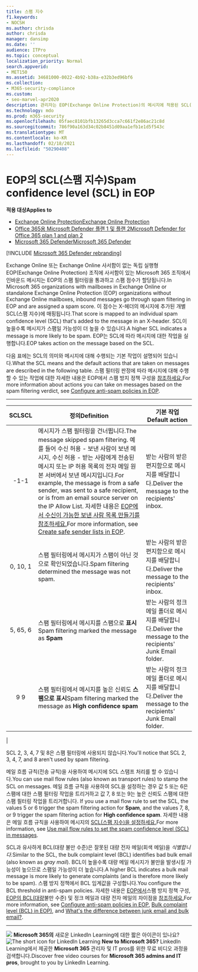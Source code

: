```yaml
---
title: 스팸 지수
f1.keywords:
- NOCSH
ms.author: chrisda
author: chrisda
manager: dansimp
ms.date: ''
audience: ITPro
ms.topic: conceptual
localization_priority: Normal
search.appverid:
- MET150
ms.assetid: 34681000-0022-4b92-b38a-e32b3ed96bf6
ms.collection:
- M365-security-compliance
ms.custom:
- seo-marvel-apr2020
description: 관리자는 EOP(Exchange Online Protection)의 메시지에 적용된 SCL(스팸 지수)에 대해 학습할 수 있습니다.
ms.technology: mdo
ms.prod: m365-security
ms.openlocfilehash: 05faec8101bfb13265d3cca7c661f2e86ac21c8d
ms.sourcegitcommit: 786f90a163d34c02b8451d09aa1efb1e1d5f543c
ms.translationtype: MT
ms.contentlocale: ko-KR
ms.lasthandoff: 02/18/2021
ms.locfileid: "50290408"
---
```

# <a name="spam-confidence-level-scl-in-eop"></a><span data-ttu-id="4a206-103">EOP의 SCL(스팸 지수)</span><span class="sxs-lookup"><span data-stu-id="4a206-103">Spam confidence level (SCL) in EOP</span></span>

<span data-ttu-id="4a206-104">**적용 대상**</span><span class="sxs-lookup"><span data-stu-id="4a206-104">**Applies to**</span></span>
- [<span data-ttu-id="4a206-105">Exchange Online Protection</span><span class="sxs-lookup"><span data-stu-id="4a206-105">Exchange Online Protection</span></span>](exchange-online-protection-overview.md)
- [<span data-ttu-id="4a206-106">Office 365용 Microsoft Defender 플랜 1 및 플랜 2</span><span class="sxs-lookup"><span data-stu-id="4a206-106">Microsoft Defender for Office 365 plan 1 and plan 2</span></span>](office-365-atp.md)
- [<span data-ttu-id="4a206-107">Microsoft 365 Defender</span><span class="sxs-lookup"><span data-stu-id="4a206-107">Microsoft 365 Defender</span></span>](../mtp/microsoft-threat-protection.md)

[!INCLUDE [Microsoft 365 Defender rebranding](../includes/microsoft-defender-for-office.md)]

<span data-ttu-id="4a206-108">Exchange Online 또는 Exchange Online 사서함이 없는 독립 실행형 EOP(Exchange Online Protection) 조직에 사서함이 있는 Microsoft 365 조직에서 인바운드 메시지는 EOP의 스팸 필터링을 통과하고 스팸 점수가 할당됩니다.</span><span class="sxs-lookup"><span data-stu-id="4a206-108">In Microsoft 365 organizations with mailboxes in Exchange Online or standalone Exchange Online Protection (EOP) organizations without Exchange Online mailboxes, inbound messages go through spam filtering in EOP and are assigned a spam score.</span></span> <span data-ttu-id="4a206-109">이 점수는 X-헤더의 메시지에 추가된 개별 SCL(스팸 지수)에 매핑됩니다.</span><span class="sxs-lookup"><span data-stu-id="4a206-109">That score is mapped to an individual spam confidence level (SCL) that's added to the message in an X-header.</span></span> <span data-ttu-id="4a206-110">SCL이 높을수록 메시지가 스팸일 가능성이 더 높을 수 있습니다.</span><span class="sxs-lookup"><span data-stu-id="4a206-110">A higher SCL indicates a message is more likely to be spam.</span></span> <span data-ttu-id="4a206-111">EOP는 SCL에 따라 메시지에 대한 작업을 실행합니다.</span><span class="sxs-lookup"><span data-stu-id="4a206-111">EOP takes action on the message based on the SCL.</span></span>

<span data-ttu-id="4a206-112">다음 표에는 SCL의 의미와 메시지에 대해 수행되는 기본 작업이 설명되어 있습니다.</span><span class="sxs-lookup"><span data-stu-id="4a206-112">What the SCL means and the default actions that are taken on messages are described in the following table.</span></span> <span data-ttu-id="4a206-113">스팸 필터링 판정에 따라 메시지에 대해 수행할 수 있는 작업에 대한 자세한 내용은 EOP에서 스팸 방지 정책 구성을 [참조하세요.](configure-your-spam-filter-policies.md)</span><span class="sxs-lookup"><span data-stu-id="4a206-113">For more information about actions you can take on messages based on the spam filtering verdict, see [Configure anti-spam policies in EOP](configure-your-spam-filter-policies.md).</span></span>

****

|<span data-ttu-id="4a206-114">SCL</span><span class="sxs-lookup"><span data-stu-id="4a206-114">SCL</span></span>|<span data-ttu-id="4a206-115">정의</span><span class="sxs-lookup"><span data-stu-id="4a206-115">Definition</span></span>|<span data-ttu-id="4a206-116">기본 작업</span><span class="sxs-lookup"><span data-stu-id="4a206-116">Default action</span></span>|
|:---:|---|---|
|<span data-ttu-id="4a206-117">-1</span><span class="sxs-lookup"><span data-stu-id="4a206-117">-1</span></span>|<span data-ttu-id="4a206-118">메시지가 스팸 필터링을 건너뜁니다.</span><span class="sxs-lookup"><span data-stu-id="4a206-118">The message skipped spam filtering.</span></span> <span data-ttu-id="4a206-119">예를 들어 수신 허용 - 보낸 사람이 보낸 메시지, 수신 허용 - 받는 사람에게 전송된 메시지 또는 IP 허용 목록의 전자 메일 원본 서버에서 보낸 메시지입니다.</span><span class="sxs-lookup"><span data-stu-id="4a206-119">For example, the message is from a safe sender, was sent to a safe recipient, or is from an email source server on the IP Allow List.</span></span> <span data-ttu-id="4a206-120">자세한 내용은 [EOP에서 수신이 가능한 보낸 사람 목록 만들기를 참조하세요.](create-safe-sender-lists-in-office-365.md)</span><span class="sxs-lookup"><span data-stu-id="4a206-120">For more information, see [Create safe sender lists in EOP](create-safe-sender-lists-in-office-365.md).</span></span>|<span data-ttu-id="4a206-121">받는 사람의 받은 편지함으로 메시지를 배달합니다.</span><span class="sxs-lookup"><span data-stu-id="4a206-121">Deliver the message to the recipients' inbox.</span></span>|
|<span data-ttu-id="4a206-122">0, 1</span><span class="sxs-lookup"><span data-stu-id="4a206-122">0, 1</span></span>|<span data-ttu-id="4a206-123">스팸 필터링에서 메시지가 스팸이 아닌 것으로 확인되었습니다.</span><span class="sxs-lookup"><span data-stu-id="4a206-123">Spam filtering determined the message was not spam.</span></span>|<span data-ttu-id="4a206-124">받는 사람의 받은 편지함으로 메시지를 배달합니다.</span><span class="sxs-lookup"><span data-stu-id="4a206-124">Deliver the message to the recipients' inbox.</span></span>|
|<span data-ttu-id="4a206-125">5, 6</span><span class="sxs-lookup"><span data-stu-id="4a206-125">5, 6</span></span>|<span data-ttu-id="4a206-126">스팸 필터링에서 메시지를 스팸으로 **표시**</span><span class="sxs-lookup"><span data-stu-id="4a206-126">Spam filtering marked the message as **Spam**</span></span>|<span data-ttu-id="4a206-127">받는 사람의 정크 메일 폴더로 메시지를 배달합니다.</span><span class="sxs-lookup"><span data-stu-id="4a206-127">Deliver the message to the recipients' Junk Email folder.</span></span>|
|<span data-ttu-id="4a206-128">9 </span><span class="sxs-lookup"><span data-stu-id="4a206-128">9</span></span>|<span data-ttu-id="4a206-129">스팸 필터링에서 메시지를 높은 신뢰도 **스팸으로 표시**</span><span class="sxs-lookup"><span data-stu-id="4a206-129">Spam filtering marked the message as **High confidence spam**</span></span>|<span data-ttu-id="4a206-130">받는 사람의 정크 메일 폴더로 메시지를 배달합니다.</span><span class="sxs-lookup"><span data-stu-id="4a206-130">Deliver the message to the recipients' Junk Email folder.</span></span>|
|

<span data-ttu-id="4a206-131">SCL 2, 3, 4, 7 및 8은 스팸 필터링에 사용되지 않습니다.</span><span class="sxs-lookup"><span data-stu-id="4a206-131">You'll notice that SCL 2, 3, 4, 7, and 8 aren't used by spam filtering.</span></span>

<span data-ttu-id="4a206-132">메일 흐름 규칙(전송 규칙)을 사용하여 메시지에 SCL 스탬프 처리를 할 수 있습니다.</span><span class="sxs-lookup"><span data-stu-id="4a206-132">You can use mail flow rules (also known as transport rules) to stamp the SCL on messages.</span></span> <span data-ttu-id="4a206-133">메일 흐름 규칙을 사용하여 SCL을 설정하는 경우 값 5 또는 6은 스팸에 대한 스팸 필터링 작업을 트리거하고 값 7, 8 또는 9는 높은 신뢰도 스팸에 대한 스팸 필터링 작업을 트리거합니다. </span><span class="sxs-lookup"><span data-stu-id="4a206-133">If you use a mail flow rule to set the SCL, the values 5 or 6 trigger the spam filtering action for **Spam**, and the values 7, 8, or 9 trigger the spam filtering action for **High confidence spam**.</span></span> <span data-ttu-id="4a206-134">자세한 내용은 메일 흐름 규칙을 사용하여 메시지의 [SCL(스팸 지수)을 설정하세요.](use-mail-flow-rules-to-set-the-spam-confidence-level-scl-in-messages.md)</span><span class="sxs-lookup"><span data-stu-id="4a206-134">For more information, see [Use mail flow rules to set the spam confidence level (SCL) in messages](use-mail-flow-rules-to-set-the-spam-confidence-level-scl-in-messages.md).</span></span>

<span data-ttu-id="4a206-135">SCL과 유사하게 BCL(대량 불만 수준)은 잘못된 대량 전자 메일(회색 메일)을 _식별합니다._</span><span class="sxs-lookup"><span data-stu-id="4a206-135">Similar to the SCL, the bulk complaint level (BCL) identifies bad bulk email (also known as _gray mail_).</span></span> <span data-ttu-id="4a206-136">BCL이 높을수록 대량 메일 메시지가 불만을 발생시킬 가능성이 높으므로 스팸일 가능성이 더 높습니다.</span><span class="sxs-lookup"><span data-stu-id="4a206-136">A higher BCL indicates a bulk mail message is more likely to generate complaints (and is therefore more likely to be spam).</span></span> <span data-ttu-id="4a206-137">스팸 방지 정책에서 BCL 임계값을 구성합니다.</span><span class="sxs-lookup"><span data-stu-id="4a206-137">You configure the BCL threshold in anti-spam policies.</span></span> <span data-ttu-id="4a206-138">자세한 내용은 [EOP에서](configure-your-spam-filter-policies.md)스팸 방지 정책 구성, [EOP의 BCL(대량](bulk-complaint-level-values.md)불만 수준) 및 정크 메일과 대량 전자 메일의 차이점을 [참조하세요.](what-s-the-difference-between-junk-email-and-bulk-email.md)</span><span class="sxs-lookup"><span data-stu-id="4a206-138">For more information, see [Configure anti-spam policies in EOP](configure-your-spam-filter-policies.md), [Bulk complaint level (BCL) in EOP)](bulk-complaint-level-values.md), and [What's the difference between junk email and bulk email?](what-s-the-difference-between-junk-email-and-bulk-email.md).</span></span>

****

<span data-ttu-id="4a206-139">![](../../media/eac8a413-9498-4220-8544-1e37d1aaea13.png) **Microsoft 365의** 새로운 LinkedIn Learning에 대한 짧은 아이콘이 있나요?</span><span class="sxs-lookup"><span data-stu-id="4a206-139">![The short icon for LinkedIn Learning](../../media/eac8a413-9498-4220-8544-1e37d1aaea13.png) **New to Microsoft 365?**</span></span> <span data-ttu-id="4a206-140">LinkedIn Learning에서 제공한 **Microsoft 365** 관리자 및 IT pros를 위한 무료 비디오 과정을 검색합니다.</span><span class="sxs-lookup"><span data-stu-id="4a206-140">Discover free video courses for **Microsoft 365 admins and IT pros**, brought to you by LinkedIn Learning.</span></span>
